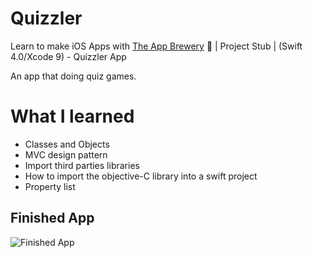 # Quizzler

Learn to make iOS Apps with [The App Brewery](https://www.appbrewery.co) 📱 | Project Stub | (Swift 4.0/Xcode 9) - Quizzler App

An app that doing quiz games.


# What I learned 

- Classes and Objects
- MVC design pattern
- Import third parties libraries
- How to import the objective-C library into a swift project
- Property list

## Finished App
![Finished App](https://github.com/londonappbrewery/Images/blob/master/Quizzler.gif)
